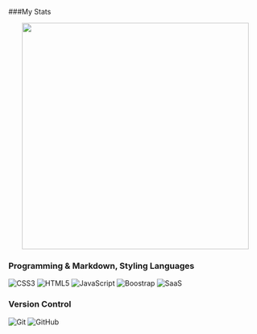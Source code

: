 ###My Stats
<p align="center">
	<img width="450em" src="https://github-readme-stats.vercel.app/api?username=WebVaVe&show_icons=true&include_all_commits=true&count_private=true&hide_border=true&theme=dark" />
</p>

### Programming & Markdown, Styling Languages
![CSS3](https://img.shields.io/badge/css3-%231572B6.svg?style=for-the-badge&logo=css3&logoColor=white)
![HTML5](https://img.shields.io/badge/html5-%23E34F26.svg?style=for-the-badge&logo=html5&logoColor=white)
![JavaScript](https://img.shields.io/badge/javascript-%23323330.svg?style=for-the-badge&logo=javascript&logoColor=%23F7DF1E)
![Boostrap](https://img.shields.io/badge/boostrap-%23323330.svg?style=for-the-badge&logo=bosstrap&logoColor=%23F7DF1E)
![SaaS](https://img.shields.io/badge/SaaS-%23323330.svg?style=for-the-badge&logo=SaaS&logoColor=%23F7DF1E)

### Version Control
![Git](https://img.shields.io/badge/Git-F05032?style=for-the-badge&logo=git&logoColor=white)
![GitHub](https://img.shields.io/badge/GitHub-181717?style=for-the-badge&logo=github&logoColor=white)
